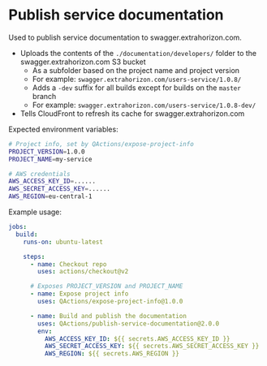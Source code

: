 # Publish service documentation

Used to publish service documentation to swagger.extrahorizon.com.

- Uploads the contents of the `./documentation/developers/` folder to the swagger.extrahorizon.com S3 bucket
  - As a subfolder based on the project name and project version
  - For example: `swagger.extrahorizon.com/users-service/1.0.8/`
  - Adds a `-dev` suffix for all builds except for builds on the `master` branch
  - For example: `swagger.extrahorizon.com/users-service/1.0.8-dev/`
- Tells CloudFront to refresh its cache for swagger.extrahorizon.com

Expected environment variables:
```sh
# Project info, set by QActions/expose-project-info
PROJECT_VERSION=1.0.0
PROJECT_NAME=my-service

# AWS credentials
AWS_ACCESS_KEY_ID=......
AWS_SECRET_ACCESS_KEY=......
AWS_REGION=eu-central-1
```

Example usage:
```yml
jobs:
  build:
    runs-on: ubuntu-latest

    steps:
      - name: Checkout repo
        uses: actions/checkout@v2

      # Exposes PROJECT_VERSION and PROJECT_NAME
      - name: Expose project info
        uses: QActions/expose-project-info@1.0.0

      - name: Build and publish the documentation
        uses: QActions/publish-service-documentation@2.0.0
        env:
          AWS_ACCESS_KEY_ID: ${{ secrets.AWS_ACCESS_KEY_ID }}
          AWS_SECRET_ACCESS_KEY: ${{ secrets.AWS_SECRET_ACCESS_KEY }}
          AWS_REGION: ${{ secrets.AWS_REGION }}
```